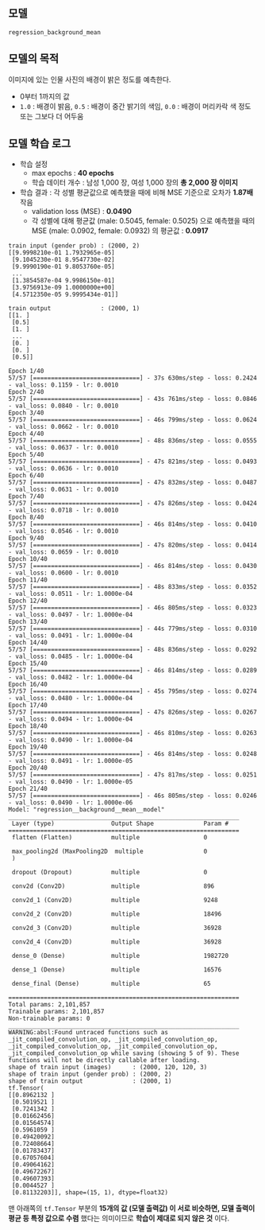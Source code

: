 ## 모델
```regression_background_mean```

## 모델의 목적
이미지에 있는 인물 사진의 배경이 밝은 정도를 예측한다.
* 0부터 1까지의 값
* ```1.0``` : 배경이 밝음, ```0.5``` : 배경이 중간 밝기의 색임, ```0.0``` : 배경이 머리카락 색 정도 또는 그보다 더 어두움

## 모델 학습 로그
* 학습 설정
  * max epochs : **40 epochs**
  * 학습 데이터 개수 : 남성 1,000 장, 여성 1,000 장의 **총 2,000 장 이미지**
* 학습 결과 : 각 성별 평균값으로 예측했을 때에 비해 MSE 기준으로 오차가 **1.87배** 작음
  * validation loss (MSE) : **0.0490**
  * 각 성별에 대해 평균값 (male: 0.5045, female: 0.5025) 으로 예측했을 때의 MSE (male: 0.0902, female: 0.0932) 의 평균값 : **0.0917** 

```
train input (gender prob) : (2000, 2)
[[9.9998210e-01 1.7932965e-05]
 [9.1045230e-01 8.9547730e-02]
 [9.9990190e-01 9.8053760e-05]
 ...
 [1.3854587e-04 9.9986150e-01]
 [3.9756913e-09 1.0000000e+00]
 [4.5712350e-05 9.9995434e-01]]

train output              : (2000, 1)
[[1. ]
 [0.5]
 [1. ]
 ...
 [0. ]
 [0. ]
 [0.5]]

Epoch 1/40
57/57 [==============================] - 37s 630ms/step - loss: 0.2424 - val_loss: 0.1159 - lr: 0.0010
Epoch 2/40
57/57 [==============================] - 43s 761ms/step - loss: 0.0846 - val_loss: 0.0840 - lr: 0.0010
Epoch 3/40
57/57 [==============================] - 46s 799ms/step - loss: 0.0624 - val_loss: 0.0662 - lr: 0.0010
Epoch 4/40
57/57 [==============================] - 48s 836ms/step - loss: 0.0555 - val_loss: 0.0637 - lr: 0.0010
Epoch 5/40
57/57 [==============================] - 47s 821ms/step - loss: 0.0493 - val_loss: 0.0636 - lr: 0.0010
Epoch 6/40
57/57 [==============================] - 47s 832ms/step - loss: 0.0487 - val_loss: 0.0631 - lr: 0.0010
Epoch 7/40
57/57 [==============================] - 47s 826ms/step - loss: 0.0424 - val_loss: 0.0718 - lr: 0.0010
Epoch 8/40
57/57 [==============================] - 46s 814ms/step - loss: 0.0410 - val_loss: 0.0546 - lr: 0.0010
Epoch 9/40
57/57 [==============================] - 47s 820ms/step - loss: 0.0414 - val_loss: 0.0659 - lr: 0.0010
Epoch 10/40
57/57 [==============================] - 46s 814ms/step - loss: 0.0430 - val_loss: 0.0600 - lr: 0.0010
Epoch 11/40
57/57 [==============================] - 48s 833ms/step - loss: 0.0352 - val_loss: 0.0511 - lr: 1.0000e-04
Epoch 12/40
57/57 [==============================] - 46s 805ms/step - loss: 0.0323 - val_loss: 0.0497 - lr: 1.0000e-04
Epoch 13/40
57/57 [==============================] - 44s 779ms/step - loss: 0.0310 - val_loss: 0.0491 - lr: 1.0000e-04
Epoch 14/40
57/57 [==============================] - 48s 836ms/step - loss: 0.0292 - val_loss: 0.0485 - lr: 1.0000e-04
Epoch 15/40
57/57 [==============================] - 46s 814ms/step - loss: 0.0289 - val_loss: 0.0482 - lr: 1.0000e-04
Epoch 16/40
57/57 [==============================] - 45s 795ms/step - loss: 0.0274 - val_loss: 0.0480 - lr: 1.0000e-04
Epoch 17/40
57/57 [==============================] - 47s 826ms/step - loss: 0.0267 - val_loss: 0.0494 - lr: 1.0000e-04
Epoch 18/40
57/57 [==============================] - 46s 810ms/step - loss: 0.0263 - val_loss: 0.0490 - lr: 1.0000e-04
Epoch 19/40
57/57 [==============================] - 46s 814ms/step - loss: 0.0248 - val_loss: 0.0491 - lr: 1.0000e-05
Epoch 20/40
57/57 [==============================] - 47s 817ms/step - loss: 0.0251 - val_loss: 0.0490 - lr: 1.0000e-05
Epoch 21/40
57/57 [==============================] - 46s 805ms/step - loss: 0.0246 - val_loss: 0.0490 - lr: 1.0000e-06
Model: "regression__background__mean__model"
_________________________________________________________________
 Layer (type)                Output Shape              Param #
=================================================================
 flatten (Flatten)           multiple                  0

 max_pooling2d (MaxPooling2D  multiple                 0
 )

 dropout (Dropout)           multiple                  0

 conv2d (Conv2D)             multiple                  896

 conv2d_1 (Conv2D)           multiple                  9248

 conv2d_2 (Conv2D)           multiple                  18496

 conv2d_3 (Conv2D)           multiple                  36928

 conv2d_4 (Conv2D)           multiple                  36928

 dense_0 (Dense)             multiple                  1982720

 dense_1 (Dense)             multiple                  16576

 dense_final (Dense)         multiple                  65

=================================================================
Total params: 2,101,857
Trainable params: 2,101,857
Non-trainable params: 0
_________________________________________________________________
WARNING:absl:Found untraced functions such as _jit_compiled_convolution_op, _jit_compiled_convolution_op, _jit_compiled_convolution_op, _jit_compiled_convolution_op, _jit_compiled_convolution_op while saving (showing 5 of 9). These functions will not be directly callable after loading.
shape of train input (images)      : (2000, 120, 120, 3)
shape of train input (gender prob) : (2000, 2)
shape of train output              : (2000, 1)
tf.Tensor(
[[0.8962132 ]
 [0.5019521 ]
 [0.7241342 ]
 [0.01662456]
 [0.01564574]
 [0.5961059 ]
 [0.49420092]
 [0.72408664]
 [0.01783437]
 [0.67057604]
 [0.49064162]
 [0.49672267]
 [0.49607393]
 [0.0044527 ]
 [0.81132203]], shape=(15, 1), dtype=float32)
```

맨 아래쪽의 ```tf.Tensor``` 부분의 **15개의 값 (모델 출력값) 이 서로 비슷하면, 모델 출력이 평균 등 특정 값으로 수렴** 했다는 의미이므로 **학습이 제대로 되지 않은 것** 이다.